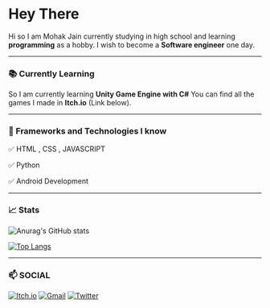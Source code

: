 # Hey There

Hi so I am Mohak Jain currently studying in high school and learning **programming** as a hobby. I wish to become a **Software engineer** one day.
___

### 📚 Currently Learning
So I am currently learning **Unity Game Engine with C#** You can find all the games I made in **Itch.io** (Link below).
___

### 💾 Frameworks and Technologies I know
✅ HTML , CSS , JAVASCRIPT

✅ Python 

✅ Android Development

___

### 📈 Stats
![Anurag's GitHub stats](https://github-readme-stats.vercel.app/api?username=mohakdev&show_icons=true&theme=react)

[![Top Langs](https://github-readme-stats.vercel.app/api/top-langs/?username=mohakdev&layout=compact&show_icons=true&theme=react)](https://github.com/anuraghazra/github-readme-stats)

___
### 📫 SOCIAL
[![Itch.io](https://img.shields.io/badge/Itch-%23FF0B34.svg?style=for-the-badge&logo=Itch.io&logoColor=white)](https://radiantgames.itch.io/)
[![Gmail](https://img.shields.io/badge/Gmail-D14836?style=for-the-badge&logo=gmail&logoColor=white)](https://mail.google.com/mail/?view=cm&to=mohakjain55055@gmail.com)
[![Twitter](https://img.shields.io/badge/RadiantGames2-%231DA1F2.svg?style=for-the-badge&logo=Twitter&logoColor=white)](https://twitter.com/RadiantGames2)

